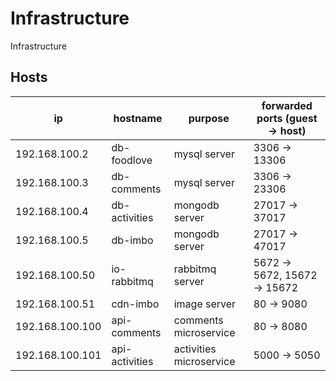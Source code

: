 # Infrastructure

Infrastructure

## Hosts

ip              | hostname       | purpose                 | forwarded ports (guest -> host)
----------------|----------------|-------------------------|--------------------------------
192.168.100.2   | db-foodlove    | mysql server            | 3306 -> 13306
192.168.100.3   | db-comments    | mysql server            | 3306 -> 23306
192.168.100.4   | db-activities  | mongodb server          | 27017 -> 37017
192.168.100.5   | db-imbo        | mongodb server          | 27017 -> 47017
192.168.100.50  | io-rabbitmq    | rabbitmq server         | 5672 -> 5672, 15672 -> 15672
192.168.100.51  | cdn-imbo       | image server            | 80 -> 9080
192.168.100.100 | api-comments   | comments microservice   | 80 -> 8080
192.168.100.101 | api-activities | activities microservice | 5000 -> 5050
